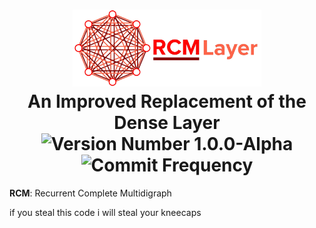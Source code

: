 <h1 align="center">
  <picture>
    <img alt="RCM Layer Logo" width="60%" height="60%" src="/docs/img/RCM%20Layer%20Logo.png">
  </picture>
  <br>
  An Improved Replacement of the Dense Layer
  <br>
  <img src="https://img.shields.io/badge/version-1.0.0--alpha-red?style=for-the-badge" alt="Version Number 1.0.0-Alpha">
  <img src="https://img.shields.io/github/commit-activity/y/Hudson-Liu/rcm-layer?style=for-the-badge" alt="Commit Frequency">
</h1>

**RCM**: Recurrent Complete Multidigraph

if you steal this code i will steal your kneecaps
